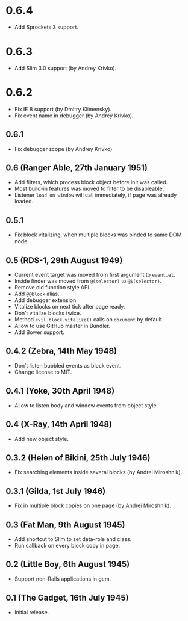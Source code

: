 # 0.6.4
* Add Sprockets 3 support.

# 0.6.3
* Add Slim 3.0 support (by Andrey Krivko).

# 0.6.2
* Fix IE 8 support (by Dmitry Klimensky).
* Fix event name in debugger (by Andrey Krivko).

## 0.6.1
* Fix debugger scope (by Andrey Krivko)

## 0.6 (Ranger Able, 27th January 1951)
* Add filters, which process block object before init was called.
* Most build-in features was moved to filter to be disableable.
* Listener `load on window` will call immediately, if page was already loaded.

## 0.5.1
* Fix block vitalizing, when multiple blocks was binded to same DOM node.

## 0.5 (RDS-1, 29th August 1949)
* Current event target was moved from first argument to `event.el`.
* Inside finder was moved from `@(selector)` to `@$(selector)`.
* Remove old function style API.
* Add `@@block` alias.
* Add debugger extension.
* Vitalize blocks on next tick after page ready.
* Don’t vitalize blocks twice.
* Method `evil.block.vitalize()` calls on `document` by default.
* Allow to use GitHub master in Bundler.
* Add Bower support.

## 0.4.2 (Zebra, 14th May 1948)
* Don’t listen bubbled events as block event.
* Change license to MIT.

## 0.4.1 (Yoke, 30th April 1948)
* Allow to listen body and window events from object style.

## 0.4 (X-Ray, 14th April 1948)
* Add new object style.

## 0.3.2 (Helen of Bikini, 25th July 1946)
* Fix searching elements inside several blocks (by Andrei Miroshnik).

## 0.3.1 (Gilda, 1st July 1946)
* Fix in multiple block copies on one page (by Andrei Miroshnik).

## 0.3 (Fat Man, 9th August 1945)
* Add shortcut to Slim to set data-role and class.
* Run callback on every block copy in page.

## 0.2 (Little Boy, 6th August 1945)
* Support non-Rails applications in gem.

## 0.1 (The Gadget, 16th July 1945)
* Initial release.
